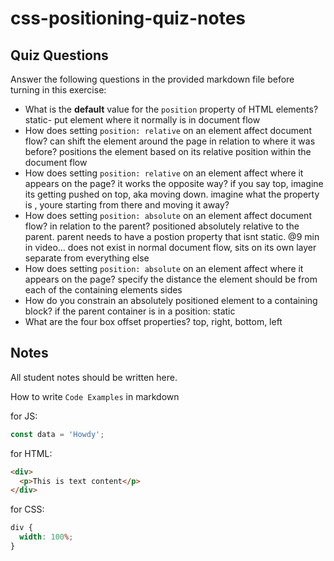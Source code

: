 # css-positioning-quiz-notes

## Quiz Questions

Answer the following questions in the provided markdown file before turning in this exercise:

- What is the **default** value for the `position` property of HTML elements?
  static- put element where it normally is in document flow
- How does setting `position: relative` on an element affect document flow?
  can shift the element around the page in relation to where it was before? positions the element based on its relative position within the document flow
- How does setting `position: relative` on an element affect where it appears on the page?
  it works the opposite way? if you say top, imagine its getting pushed on top, aka moving down. imagine what the property is , youre starting from there and moving it away?
- How does setting `position: absolute` on an element affect document flow?
  in relation to the parent? positioned absolutely relative to the parent. parent needs to have a postion property that isnt static. @9 min in video... does not exist in normal document flow, sits on its own layer separate from everything else
- How does setting `position: absolute` on an element affect where it appears on the page?
  specify the distance the element should be from each of the containing elements sides
- How do you constrain an absolutely positioned element to a containing block?
  if the parent container is in a position: static
- What are the four box offset properties?
  top, right, bottom, left

## Notes

All student notes should be written here.

How to write `Code Examples` in markdown

for JS:

```javascript
const data = 'Howdy';
```

for HTML:

```html
<div>
  <p>This is text content</p>
</div>
```

for CSS:

```css
div {
  width: 100%;
}
```
